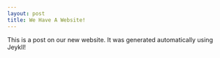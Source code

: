 ```yaml
---
layout: post
title: We Have A Website!
---
```


This is a post on our new website. It was generated automatically using Jeykll!

